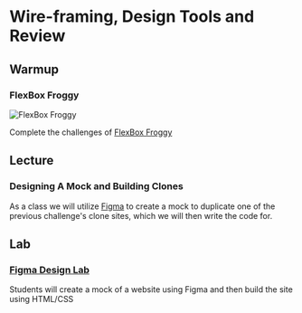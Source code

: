 # Wire-framing, Design Tools and Review

## Warmup

### FlexBox Froggy

![FlexBox Froggy](https://github.com/thomaspark/flexboxfroggy/raw/gh-pages/images/screenshot.png)

Complete the challenges of [FlexBox Froggy](https://flexboxfroggy.com/)

## Lecture

### Designing A Mock and Building Clones
As a class we will utilize [Figma](https://www.figma.com/) to create a mock to duplicate one of the previous challenge's clone sites, which we will then write the code for. 

## Lab

### [Figma Design Lab](assignments/03-figma-design-lab.md)
Students will create a mock of a website using Figma and then build the site using HTML/CSS

